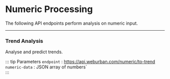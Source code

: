 # Numeric Processing 

The following API endpoints perform analysis on numeric input. 

***

### Trend Analysis

Analyse and predict trends.    

::: tip Parameters
`endpoint` : https://api.weburban.com/numeric/to-trend    
`numeric-data` : JSON array of numbers`       
:::
